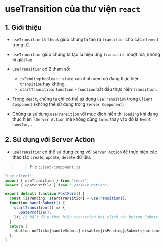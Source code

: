 # useTransition của thư viện `react`
## 1. Giới thiệu
- `useTransition` là 1 `hook` giúp chúng ta tạo ra `transition` cho các `element` trong `UI`.
- `useTransition` giúp chúng ta tạo ra hiệu ứng `transition` mượt mà, không bị giật lag.
- `useTransition` có 2 tham số:
    + `isPending`: `boolean` - `state` xác định xem có đang thực hiện `transition` hay không.
    + `startTransition`: `function` - `function` bắt đầu thực hiện `transition`.

- Trong `React`, chúng ta chỉ có thể sử dụng `useTransition` trong `Client Component` (không thể sử dụng trong `Server Component`).
- Chúng ta sử dụng `useTransition` với mục đích hiển thị `loading` khi đang thực hiện 1 `Server Action` mà không dùng `form`, thay vào đó là `Event handler`,..

## 2. Sử dụng với Server Action
- `useTransition` có thể sử dụng cùng với `Server Action` để thực hiện các thao tác `create`, `update`, `delete` dữ liệu.
>> File `client-component.js`
```js
"use client";
import { useTransition } from "react";
import { upateProfile } from "./server-action";

export default function PostForm() {
  const [isPending, startTransition] = useTransition();
  function handleSubmit() {
    startTransition(() => {
      upateProfile();
    }); // bắt đầu thực hiện transition khi click vào button Submit
  }
  return (
    <button onClick={handleSubmit} disable={isPending}>Submit</button>
  );
}
```